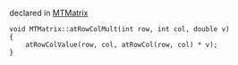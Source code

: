 
declared in [MTMatrix](MTMatrix.hpp.md)

~~~ { .cpp }
void MTMatrix::atRowColMult(int row, int col, double v)
{
	atRowColValue(row, col, atRowCol(row, col) * v);
}
~~~

